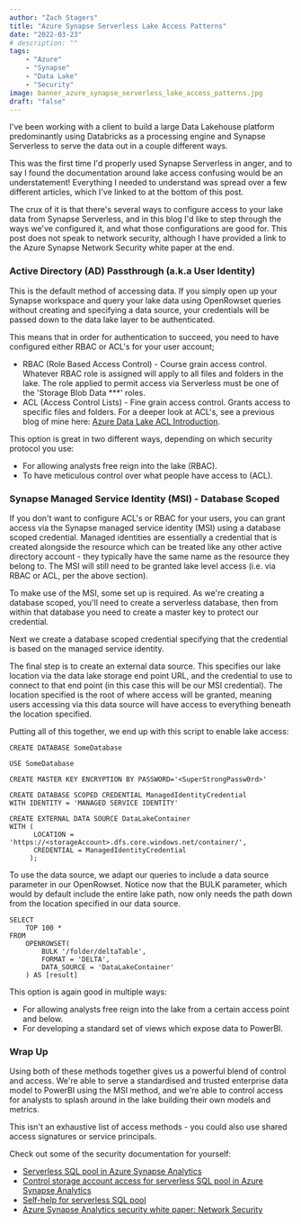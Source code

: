 ```yaml
---
author: "Zach Stagers"
title: "Azure Synapse Serverless Lake Access Patterns"
date: "2022-03-23"
# description: ""
tags: 
    - "Azure"
    - "Synapse"
    - "Data Lake"
    - "Security"
image: banner_azure_synapse_serverless_lake_access_patterns.jpg
draft: "false"
---
```


I've been working with a client to build a large Data Lakehouse platform predominantly using Databricks as a processing engine and Synapse Serverless to serve the data out in a couple different ways. 

This was the first time I'd properly used Synapse Serverless in anger, and to say I found the documentation around lake access confusing would be an understatement! Everything I needed to understand was spread over a few different articles, which I've linked to at the bottom of this post.

The crux of it is that there's several ways to configure access to your lake data from Synapse Serverless, and in this blog I'd like to step through the ways we've configured it, and what those configurations are good for. This post does not speak to network security, although I have provided a link to the Azure Synapse Network Security white paper at the end.

### Active Directory (AD) Passthrough (a.k.a User Identity)
This is the default method of accessing data. If you simply open up your Synapse workspace and query your lake data using OpenRowset queries without creating and specifying a data source, your credentials will be passed down to the data lake layer to be authenticated.

This means that in order for authentication to succeed, you need to have configured either RBAC or ACL's for your user account;

* RBAC (Role Based Access Control) - Course grain access control. Whatever RBAC role is assigned will apply to all files and folders in the lake. The role applied to permit access via Serverless must be one of the 'Storage Blob Data ***' roles.
* ACL (Access Control Lists) - Fine grain access control. Grants access to specific files and folders. For a deeper look at ACL's, see a previous blog of mine here: [Azure Data Lake ACL Introduction](https://www.zachstagers.co.uk/p/azure-data-lake-acl-introduction/).

This option is great in two different ways, depending on which security protocol you use:
* For allowing analysts free reign into the lake (RBAC).
* To have meticulous control over what people have access to (ACL).

### Synapse Managed Service Identity (MSI) - Database Scoped
If you don't want to configure ACL's or RBAC for your users, you can grant access via the Synapse managed service identity (MSI) using a database scoped credential. Managed identities are essentially a credential that is created alongside the resource which can be treated like any other active directory account - they typically have the same name as the resource they belong to. The MSI will still need to be granted lake level access (i.e. via RBAC or ACL, per the above section).

To make use of the MSI, some set up is required. As we're creating a database scoped, you'll need to create a serverless database, then from within that database you need to create a master key to protect our credential.

Next we create a database scoped credential specifying that the credential is based on the managed service identity.

The final step is to create an external data source. This specifies our lake location via the data lake storage end point URL, and the credential to use to connect to that end point (in this case this will be our MSI credential). The location specified is the root of where access will be granted, meaning users accessing via this data source will have access to everything beneath the location specified.

Putting all of this together, we end up with this script to enable lake access:

```
CREATE DATABASE SomeDatabase

USE SomeDatabase

CREATE MASTER KEY ENCRYPTION BY PASSWORD='<SuperStrongPassw0rd>'

CREATE DATABASE SCOPED CREDENTIAL ManagedIdentityCredential
WITH IDENTITY = 'MANAGED SERVICE IDENTITY'

CREATE EXTERNAL DATA SOURCE DataLakeContainer
WITH (
      LOCATION = 'https://<storageAccount>.dfs.core.windows.net/container/',
      CREDENTIAL = ManagedIdentityCredential
     );

```

To use the data source, we adapt our queries to include a data source parameter in our OpenRowset. Notice now that the BULK parameter, which would by default include the entire lake path, now only needs the path down from the location specified in our data source.

```
SELECT
    TOP 100 *
FROM
    OPENROWSET(
        BULK '/folder/deltaTable',
        FORMAT = 'DELTA',
        DATA_SOURCE = 'DataLakeContainer'
    ) AS [result]
```

This option is again good in multiple ways:
* For allowing analysts free reign into the lake from a certain access point and below.
* For developing a standard set of views which expose data to PowerBI.

### Wrap Up
Using both of these methods together gives us a powerful blend of control and access. We're able to serve a standardised and trusted enterprise data model to PowerBI using the MSI method, and we're able to control access for analysts to splash around in the lake building their own models and metrics.

This isn't an exhaustive list of access methods - you could also use shared access signatures or service principals.

Check out some of the security documentation for yourself:

* [Serverless SQL pool in Azure Synapse Analytics](https://docs.microsoft.com/en-us/azure/synapse-analytics/sql/on-demand-workspace-overview#security)
* [Control storage account access for serverless SQL pool in Azure Synapse Analytics](https://docs.microsoft.com/en-us/azure/synapse-analytics/sql/develop-storage-files-storage-access-control?tabs=user-identity)
* [Self-help for serverless SQL pool](https://docs.microsoft.com/en-us/azure/synapse-analytics/sql/resources-self-help-sql-on-demand#storage-access)
* [Azure Synapse Analytics security white paper: Network Security](https://github.com/MicrosoftDocs/azure-docs/blob/main/articles/synapse-analytics/guidance/security-white-paper-network-security.md)